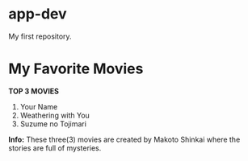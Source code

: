 # app-dev
My first repository.

# My Favorite Movies
**TOP 3 MOVIES**
1. Your Name
2. Weathering with You
3. Suzume no Tojimari

**Info:**
These three(3) movies are created by Makoto Shinkai where the stories are full of mysteries.
